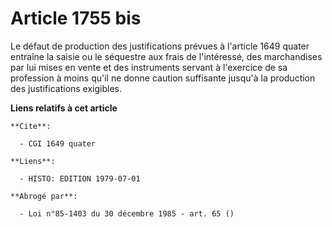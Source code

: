 # Article 1755 bis

Le défaut de production des justifications prévues à l'article 1649 quater entraîne la saisie ou le séquestre aux frais de
l'intéressé, des marchandises par lui mises en vente et des instruments servant à l'exercice de sa profession à moins qu'il
ne donne caution suffisante jusqu'à la production des justifications exigibles.

**Liens relatifs à cet article**

	**Cite**:

	  - CGI 1649 quater

	**Liens**:

	  - HISTO: EDITION 1979-07-01

	**Abrogé par**:

	  - Loi n°85-1403 du 30 décembre 1985 - art. 65 ()
